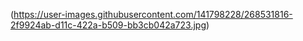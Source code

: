 (https://user-images.githubusercontent.com/141798228/268531816-2f9924ab-d11c-422a-b509-bb3cb042a723.jpg)
